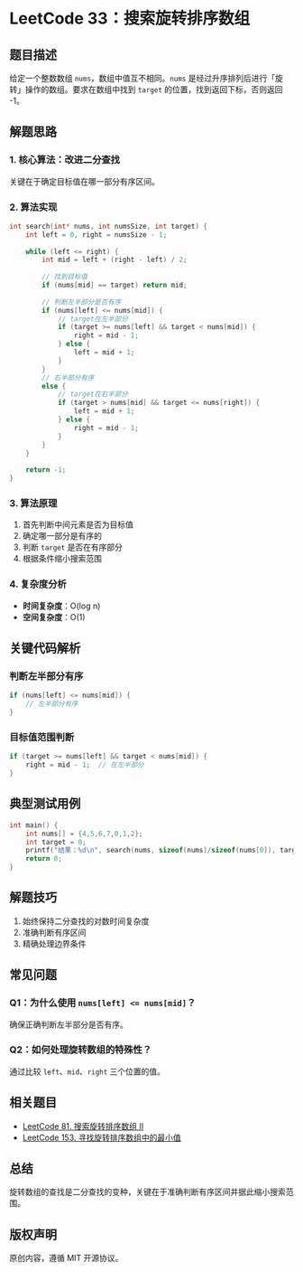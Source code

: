 # LeetCode 33：搜索旋转排序数组

## 题目描述

给定一个整数数组 `nums`，数组中值互不相同。`nums` 是经过升序排列后进行「旋转」操作的数组。要求在数组中找到 `target` 的位置，找到返回下标，否则返回 -1。

## 解题思路

### 1. 核心算法：改进二分查找

关键在于确定目标值在哪一部分有序区间。

### 2. 算法实现

```c
int search(int* nums, int numsSize, int target) {
    int left = 0, right = numsSize - 1;
    
    while (left <= right) {
        int mid = left + (right - left) / 2;
        
        // 找到目标值
        if (nums[mid] == target) return mid;
        
        // 判断左半部分是否有序
        if (nums[left] <= nums[mid]) {
            // target在左半部分
            if (target >= nums[left] && target < nums[mid]) {
                right = mid - 1;
            } else {
                left = mid + 1;
            }
        } 
        // 右半部分有序
        else {
            // target在右半部分
            if (target > nums[mid] && target <= nums[right]) {
                left = mid + 1;
            } else {
                right = mid - 1;
            }
        }
    }
    
    return -1;
}
```

### 3. 算法原理

1. 首先判断中间元素是否为目标值
2. 确定哪一部分是有序的
3. 判断 `target` 是否在有序部分
4. 根据条件缩小搜索范围

### 4. 复杂度分析

- **时间复杂度**：O(log n)
- **空间复杂度**：O(1)

## 关键代码解析

### 判断左半部分有序

```c
if (nums[left] <= nums[mid]) {
    // 左半部分有序
}
```

### 目标值范围判断

```c
if (target >= nums[left] && target < nums[mid]) {
    right = mid - 1;  // 在左半部分
}
```

## 典型测试用例

```c
int main() {
    int nums[] = {4,5,6,7,0,1,2};
    int target = 0;
    printf("结果：%d\n", search(nums, sizeof(nums)/sizeof(nums[0]), target));
    return 0;
}
```

## 解题技巧

1. 始终保持二分查找的对数时间复杂度
2. 准确判断有序区间
3. 精确处理边界条件

## 常见问题

### Q1：为什么使用 `nums[left] <= nums[mid]`？
确保正确判断左半部分是否有序。

### Q2：如何处理旋转数组的特殊性？
通过比较 `left`、`mid`、`right` 三个位置的值。

## 相关题目

- [LeetCode 81. 搜索旋转排序数组 II](https://leetcode.cn/problems/search-in-rotated-sorted-array-ii/)
- [LeetCode 153. 寻找旋转排序数组中的最小值](https://leetcode.cn/problems/find-minimum-in-rotated-sorted-array/)

## 总结

旋转数组的查找是二分查找的变种，关键在于准确判断有序区间并据此缩小搜索范围。

## 版权声明

原创内容，遵循 MIT 开源协议。